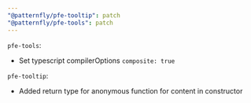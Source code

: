 ```yaml
---
"@patternfly/pfe-tooltip": patch
"@patternfly/pfe-tools": patch
---
```


`pfe-tools`:

- Set typescript compilerOptions `composite: true`

`pfe-tooltip`:

- Added return type for anonymous function for content in constructor
